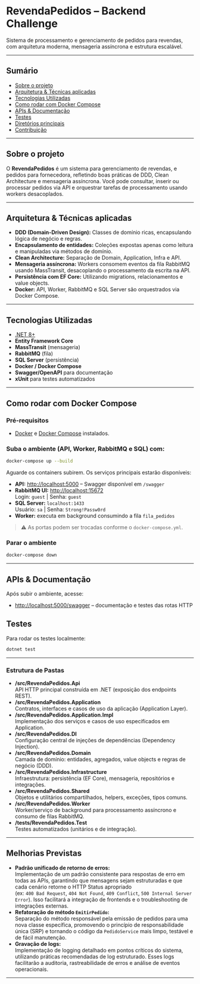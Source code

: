# RevendaPedidos – Backend Challenge

Sistema de processamento e gerenciamento de pedidos para revendas, com arquitetura moderna, mensageria assíncrona e estrutura escalável.

---

## Sumário

- [Sobre o projeto](#sobre-o-projeto)
- [Arquitetura & Técnicas aplicadas](#arquitetura--técnicas-aplicadas)
- [Tecnologias Utilizadas](#tecnologias-utilizadas)
- [Como rodar com Docker Compose](#como-rodar-com-docker-compose)
- [APIs & Documentação](#apis--documentação)
- [Testes](#testes)
- [Diretórios principais](#diretórios-principais)
- [Contribuição](#contribuição)

---

## Sobre o projeto

O **RevendaPedidos** é um sistema para gerenciamento de revendas, e pedidos para fornecedora, refletindo boas práticas de DDD, Clean Architecture e mensageria assíncrona. Você pode consultar, inserir ou processar pedidos via API e orquestrar tarefas de processamento usando workers desacoplados.

---

## Arquitetura & Técnicas aplicadas

- **DDD (Domain-Driven Design):** Classes de domínio ricas, encapsulando lógica de negócio e regras.
- **Encapsulamento de entidades:** Coleções expostas apenas como leitura e manipuladas via métodos de domínio.
- **Clean Architecture:** Separação de Domain, Application, Infra e API.
- **Mensageria assíncrona:** Workers consomem eventos da fila RabbitMQ usando MassTransit, desacoplando o processamento da escrita na API.
- **Persistência com EF Core:** Utilizando migrations, relacionamentos e value objects.
- **Docker:** API, Worker, RabbitMQ e SQL Server são orquestrados via Docker Compose.

---

## Tecnologias Utilizadas

- [.NET 8+](https://dotnet.microsoft.com/)
- **Entity Framework Core**
- **MassTransit** (mensageria)
- **RabbitMQ** (fila)
- **SQL Server** (persistência)
- **Docker / Docker Compose**
- **Swagger/OpenAPI** para documentação
- **xUnit** para testes automatizados

---

## Como rodar com Docker Compose

### Pré-requisitos

- [Docker](https://www.docker.com/get-started) e [Docker Compose](https://docs.docker.com/compose/install/) instalados.

### Suba o ambiente (API, Worker, RabbitMQ e SQL) com:

```bash
docker-compose up --build
```

Aguarde os containers subirem. Os serviços principais estarão disponíveis:

- **API:** [http://localhost:5000](http://localhost:5000) – Swagger disponível em `/swagger`
- **RabbitMQ UI:** [http://localhost:15672](http://localhost:15672)  
  Login: `guest` | Senha: `guest`
- **SQL Server:** `localhost:1433`  
  Usuário: `sa` | Senha: `Strong!Passw0rd`
- **Worker:** executa em background consumindo a fila `fila_pedidos`

> ⚠️ As portas podem ser trocadas conforme o `docker-compose.yml`.

### Parar o ambiente

```bash
docker-compose down
```

---

## APIs & Documentação

Após subir o ambiente, acesse:

- [http://localhost:5000/swagger](http://localhost:5000/swagger) – documentação e testes das rotas HTTP

## Testes

Para rodar os testes localmente:

```bash
dotnet test
```

---

### Estrutura de Pastas

- **/src/RevendaPedidos.Api**  
  API HTTP principal construída em .NET (exposição dos endpoints REST).
- **/src/RevendaPedidos.Application**  
  Contratos, interfaces e casos de uso da aplicação (Application Layer).
- **/src/RevendaPedidos.Application.Impl**  
  Implementação dos serviços e casos de uso especificados em Application.
- **/src/RevendaPedidos.DI**  
  Configuração central de injeções de dependências (Dependency Injection).
- **/src/RevendaPedidos.Domain**  
  Camada de domínio: entidades, agregados, value objects e regras de negócio (DDD).
- **/src/RevendaPedidos.Infrastructure**  
  Infraestrutura: persistência (EF Core), mensageria, repositórios e integrações.
- **/src/RevendaPedidos.Shared**  
  Objetos e utilitários compartilhados, helpers, exceções, tipos comuns.
- **/src/RevendaPedidos.Worker**  
  Worker/serviço de background para processamento assíncrono e consumo de filas RabbitMQ.
- **/tests/RevendaPedidos.Test**  
  Testes automatizados (unitários e de integração).

---

## Melhorias Previstas

- **Padrão unificado de retorno de erros:**  
  Implementação de um padrão consistente para respostas de erro em todas as APIs, garantindo que mensagens sejam estruturadas e que cada cenário retorne o HTTP Status apropriado  
  (ex: `400 Bad Request`, `404 Not Found`, `409 Conflict`, `500 Internal Server Error`). Isso facilitará a integração de frontends e o troubleshooting de integrações externas.
- **Refatoração do método `EmitirPedido`:**  
  Separação do método responsável pela emissão de pedidos para uma nova classe específica, promovendo o princípio de responsabilidade única (SRP) e tornando o código da `PedidoService` mais limpo, testável e de fácil manutenção.
- **Gravação de logs:**  
  Implementação de logging detalhado em pontos críticos do sistema, utilizando práticas recomendadas de log estruturado. Esses logs facilitarão a auditoria, rastreabilidade de erros e análise de eventos operacionais.

---


